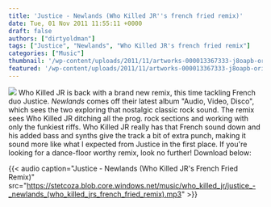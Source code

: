```yaml
---
title: 'Justice - Newlands (Who Killed JR''s french fried remix)'
date: Tue, 01 Nov 2011 11:55:11 +0000
draft: false
authors: ["dirtyoldman"]
tags: ["Justice", "Newlands", "Who Killed JR's french fried remix"]
categories: ["Music"]
thumbnail: '/wp-content/uploads/2011/11/artworks-000013367333-j8oapb-original-150x150.jpg'
featured: '/wp-content/uploads/2011/11/artworks-000013367333-j8oapb-original-304x190.jpg'
---
```


[![](/wp-content/uploads/2011/11/artworks-000013367333-j8oapb-original.jpg)](/2011/11/01/justice-newlands-who-killed-jrs-french-fried-remix/artworks-000013367333-j8oapb-original/) Who Killed JR is back with a brand new remix, this time tackling French duo Justice. _Newlands_ comes off their latest album "Audio, Video, Disco", which sees the two exploring that nostalgic classic rock sound. The remix sees Who Killed JR ditching all the prog. rock sections and working with only the funkiest riffs. Who Killed JR really has that French sound down and his added bass and synths give the track a bit of extra punch, making it sound more like what I expected from Justice in the first place. If you're looking for a dance-floor worthy remix, look no further! Download below:

{{< audio
    caption="Justice - Newlands (Who Killed JR's French Fried Remix)"
    src="https://stetcoza.blob.core.windows.net/music/who_killed_jr/justice_-_newlands_(who_killed_jrs_french_fried_remix).mp3" >}}
